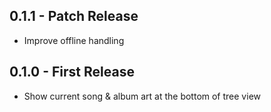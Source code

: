 ## 0.1.1 - Patch Release
* Improve offline handling

## 0.1.0 - First Release
* Show current song & album art at the bottom of tree view
